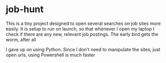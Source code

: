 # job-hunt

This is a tiny project designed to open several searches on job sites more easily. It is setup to run on launch, so that whenever I open my laptop I check if there are any new, relevant job postings. The early bird gets the worm, after all

I gave up on using Python. Since I don't need to manipulate the sites, just open urls, using Powershell is much faster